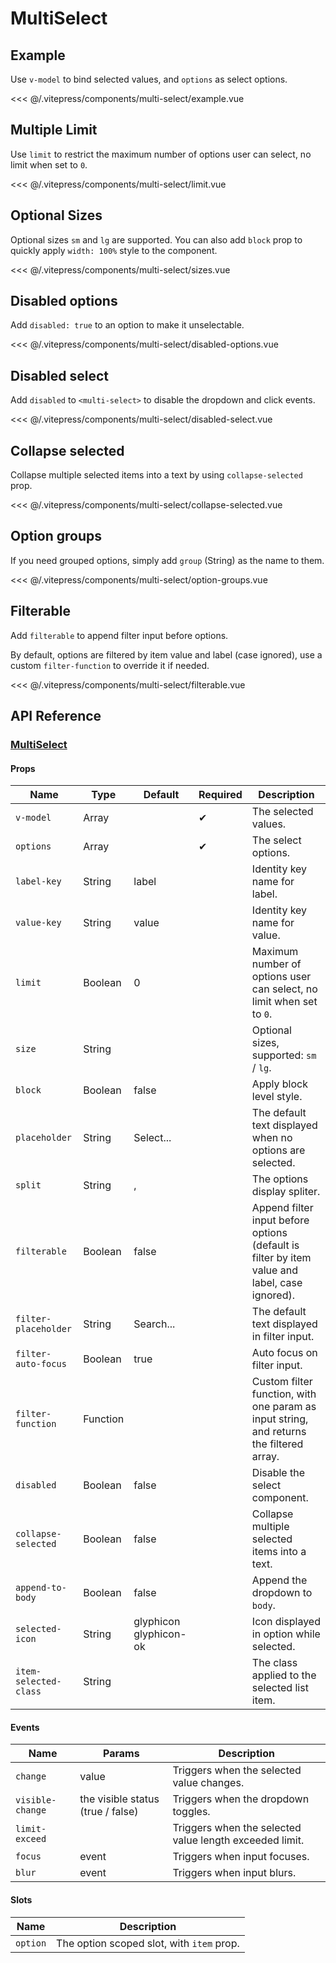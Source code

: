 # MultiSelect

## Example

Use `v-model` to bind selected values, and `options` as select options.

<DemoWrapper><multi-select-example/></DemoWrapper>

<<< @/.vitepress/components/multi-select/example.vue

## Multiple Limit

Use `limit` to restrict the maximum number of options user can select, no limit when set to `0`.

<DemoWrapper><multi-select-limit/></DemoWrapper>

<<< @/.vitepress/components/multi-select/limit.vue

## Optional Sizes

Optional sizes `sm` and `lg` are supported. You can also add `block` prop to quickly apply `width: 100%` style to the component.

<DemoWrapper><multi-select-sizes/></DemoWrapper>

<<< @/.vitepress/components/multi-select/sizes.vue

## Disabled options

Add `disabled: true` to an option to make it unselectable.

<DemoWrapper><multi-select-disabled-options/></DemoWrapper>

<<< @/.vitepress/components/multi-select/disabled-options.vue

## Disabled select

Add `disabled` to `<multi-select>` to disable the dropdown and click events.

<DemoWrapper><multi-select-disabled-select/></DemoWrapper>

<<< @/.vitepress/components/multi-select/disabled-select.vue

## Collapse selected

Collapse multiple selected items into a text by using `collapse-selected` prop.

<DemoWrapper><multi-select-collapse-selected/></DemoWrapper>

<<< @/.vitepress/components/multi-select/collapse-selected.vue

## Option groups

If you need grouped options, simply add `group` (String) as the name to them.

<DemoWrapper><multi-select-option-groups/></DemoWrapper>

<<< @/.vitepress/components/multi-select/option-groups.vue

## Filterable

Add `filterable` to append filter input before options.

By default, options are filtered by item value and label (case ignored), use a custom `filter-function` to override it if needed.

<DemoWrapper><multi-select-filterable/></DemoWrapper>

<<< @/.vitepress/components/multi-select/filterable.vue

## API Reference

### [MultiSelect](https://github.com/uiv-lib/uiv/blob/1.x/src/components/select/MultiSelect.vue)

#### Props

| Name                  | Type     | Default                | Required | Description                                                                                   |
|-----------------------|----------|------------------------|----------|-----------------------------------------------------------------------------------------------|
| `v-model`             | Array    |                        | &#10004; | The selected values.                                                                          |
| `options`             | Array    |                        | &#10004; | The select options.                                                                           |
| `label-key`           | String   | label                  |          | Identity key name for label.                                                                  |
| `value-key`           | String   | value                  |          | Identity key name for value.                                                                  |
| `limit`               | Boolean  | 0                      |          | Maximum number of options user can select, no limit when set to `0`.                          |
| `size`                | String   |                        |          | Optional sizes, supported: `sm` / `lg`.                                                       |
| `block`               | Boolean  | false                  |          | Apply block level style.                                                                      |
| `placeholder`         | String   | Select...              |          | The default text displayed when no options are selected.                                      |
| `split`               | String   | ,                      |          | The options display spliter.                                                                  |
| `filterable`          | Boolean  | false                  |          | Append filter input before options (default is filter by item value and label, case ignored). |
| `filter-placeholder`  | String   | Search...              |          | The default text displayed in filter input.                                                   |
| `filter-auto-focus`   | Boolean  | true                   |          | Auto focus on filter input.                                                                   |
| `filter-function`     | Function |                        |          | Custom filter function, with one param as input string, and returns the filtered array.       |
| `disabled`            | Boolean  | false                  |          | Disable the select component.                                                                 |
| `collapse-selected`   | Boolean  | false                  |          | Collapse multiple selected items into a text.                                                 |
| `append-to-body`      | Boolean  | false                  |          | Append the dropdown to `body`.                                                                |
| `selected-icon`       | String   | glyphicon glyphicon-ok |          | Icon displayed in option while selected.                                                      |
| `item-selected-class` | String   |                        |          | The class applied to the selected list item.                                                  |

#### Events

| Name             | Params                            | Description                                             |
|------------------|-----------------------------------|---------------------------------------------------------|
| `change`         | value                             | Triggers when the selected value changes.               |
| `visible-change` | the visible status (true / false) | Triggers when the dropdown toggles.                     |
| `limit-exceed`   |                                   | Triggers when the selected value length exceeded limit. |
| `focus`          | event                             | Triggers when input focuses.                            |
| `blur`           | event                             | Triggers when input blurs.                              |

#### Slots

| Name     | Description                               |
|----------|-------------------------------------------|
| `option` | The option scoped slot, with `item` prop. |
